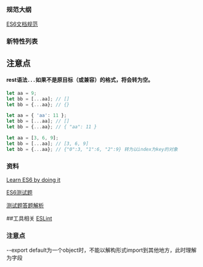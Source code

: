 ### 规范大纲

[ES6文档规范](http://www.ecma-international.org/ecma-262/6.0/index.html)

### 新特性列表


## 注意点

#### rest语法`...`如果不是原目标（或兼容）的格式，将会转为空。

```js
let aa = 9;
let bb = [...aa]; // []
let bb = {...aa}; // {}

let aa = { 'aa': 11 };
let bb = [...aa]; // []
let bb = {...aa}; // { "aa": 11 }

let aa = [3, 6, 9];
let bb = [...aa]; // [3, 6, 9]
let bb = {...aa}; // {"0":3, "1":6, "2":9} 转为以index为key的对象

```

### 资料

[Learn ES6 by doing it](http://es6katas.org/)

[ES6测试题](http://perfectionkills.com/javascript-quiz-es6/)


[测试题答题解析](https://gist.github.com/DmitrySoshnikov/3928607cb8fdba42e712)

##工具相关
[ESLint](https://github.com/eslint/eslint)

### 注意点

 --export default为一个object时，不能以解构形式import到其他地方，此时理解为字段

